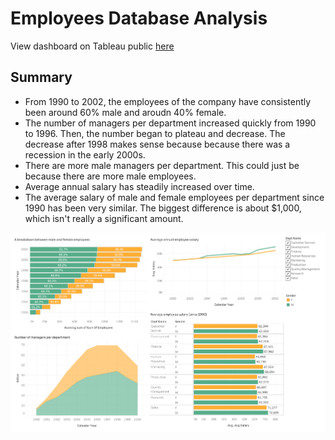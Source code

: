 # Employees Database Analysis

View dashboard on Tableau public [here](https://public.tableau.com/profile/elaine2327#!/vizhome/employees_15825290635430/Dashboard1)

## Summary
* From 1990 to 2002, the employees of the company have consistently been around 60% male and aroudn 40% female.
* The number of managers per department increased quickly from 1990 to 1996. Then, the number began to plateau and decrease. The decrease after 1998 makes sense because because there was a recession in the early 2000s.
* There are more male managers per department. This could just be because there are more male employees.
* Average annual salary has steadily increased over time.
* The average salary of male and female employees per department since 1990 has been very similar. The biggest difference is about $1,000, which isn't really a significant amount.

![Dashboard](https://github.com/kimela1/SQL/blob/master/Employees/Employees-Dashboard.png)

